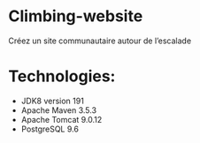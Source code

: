 # Climbing-website

Créez un site communautaire autour de l’escalade

# Technologies:
* JDK8 version 191
* Apache Maven 3.5.3
* Apache Tomcat 9.0.12
* PostgreSQL 9.6

#
